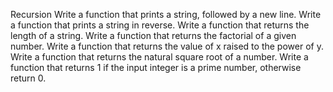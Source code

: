 Recursion 
Write a function that prints a string, followed by a new line. Write a function that prints a string in reverse. Write a function that returns the length of a string. Write a function that returns the factorial of a given number. Write a function that returns the value of x raised to the power of y. Write a function that returns the natural square root of a number. Write a function that returns 1 if the input integer is a prime number, otherwise return 0.
